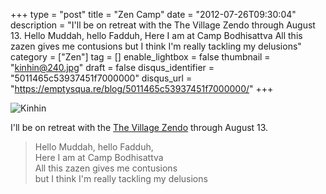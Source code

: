 +++
type = "post"
title = "Zen Camp"
date = "2012-07-26T09:30:04"
description = "I'll be on retreat with the The Village Zendo through August 13. Hello Muddah, hello Fadduh, Here I am at Camp Bodhisattva All this zazen gives me contusions but I think I'm really tackling my delusions"
category = ["Zen"]
tag = []
enable_lightbox = false
thumbnail = "kinhin@240.jpg"
draft = false
disqus_identifier = "5011465c53937451f7000000"
disqus_url = "https://emptysqua.re/blog/5011465c53937451f7000000/"
+++

<p><img style="display:block; margin-left:auto; margin-right:auto;" src="kinhin.jpg" alt="Kinhin" title="kinhin.jpg" border="0"   /></p>
<p>I'll be on retreat with the <a href="http://www.villagezendo.org/">The Village Zendo</a> through August 13.</p>
<blockquote>
<p>Hello Muddah, hello Fadduh,<br/>
Here I am at Camp Bodhisattva<br/>
All this zazen gives me contusions<br/>
but I think I'm really tackling my delusions<br/></p>
</blockquote>
